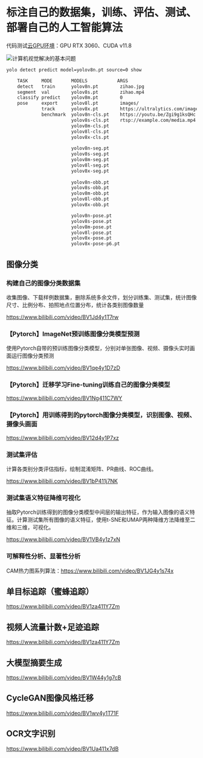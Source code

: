 # 标注自己的数据集，训练、评估、测试、部署自己的人工智能算法

代码测试[云GPU环境](https://www.runpod.io/)：GPU RTX 3060、CUDA v11.8

![计算机视觉解决的基本问题](https://zihao-download.obs.cn-east-3.myhuaweicloud.com/img_bed/20220803/cv_fund.png)

```sh
yolo detect predict model=yolov8n.pt source=0 show

    TASK     MODE       MODELS           ARGS
    detect   train      yolov8n.pt        zihao.jpg
    segment  val        yolov8s.pt        zihao.mp4
    classify predict    yolov8m.pt        0
    pose     export     yolov8l.pt        images/
             track      yolov8x.pt        https://ultralytics.com/images/bus.jpg
             benchmark  yolov8n-cls.pt    https://youtu.be/Zgi9g1ksQHc
                        yolov8s-cls.pt    rtsp://example.com/media.mp4
                        yolov8m-cls.pt
                        yolov8l-cls.pt
                        yolov8x-cls.pt
    
                        yolov8n-seg.pt
                        yolov8s-seg.pt
                        yolov8m-seg.pt
                        yolov8l-seg.pt
                        yolov8x-seg.pt
                        
                        yolov8n-obb.pt
                        yolov8s-obb.pt
                        yolov8m-obb.pt
                        yolov8l-obb.pt
                        yolov8x-obb.pt

                        yolov8n-pose.pt
                        yolov8s-pose.pt
                        yolov8m-pose.pt
                        yolov8l-pose.pt
                        yolov8x-pose.pt
                        yolov8x-pose-p6.pt
```

## 图像分类

### 构建自己的图像分类数据集

收集图像、下载样例数据集，删除系统多余文件，划分训练集、测试集，统计图像尺寸、比例分布、拍照地点位置分布，统计各类别图像数量

<https://www.bilibili.com/video/BV1Jd4y1T7rw>

### 【Pytorch】ImageNet预训练图像分类模型预测

使用Pytorch自带的预训练图像分类模型，分别对单张图像、视频、摄像头实时画面运行图像分类预测

<https://www.bilibili.com/video/BV1qe4y1D7zD>

### 【Pytorch】迁移学习Fine-tuning训练自己的图像分类模型

<https://www.bilibili.com/video/BV1Ng411C7WY>

### 【Pytorch】用训练得到的pytorch图像分类模型，识别图像、视频、摄像头画面

<https://www.bilibili.com/video/BV12d4y1P7xz>

### 测试集评估

计算各类别分类评估指标，绘制混淆矩阵、PR曲线、ROC曲线。

<https://www.bilibili.com/video/BV1bP411j7NK>

### 测试集语义特征降维可视化

抽取Pytorch训练得到的图像分类模型中间层的输出特征，作为输入图像的语义特征。计算测试集所有图像的语义特征，使用t-SNE和UMAP两种降维方法降维至二维和三维，可视化。

<https://www.bilibili.com/video/BV1VB4y1z7xN>

### 可解释性分析、显著性分析

CAM热力图系列算法：<https://www.bilibili.com/video/BV1JG4y1s74x>

## 单目标追踪（蜜蜂追踪）

<https://www.bilibili.com/video/BV1za411Y7Zm>

## 视频人流量计数+足迹追踪

<https://www.bilibili.com/video/BV1za411Y7Zm>

## 大模型摘要生成

<https://www.bilibili.com/video/BV1W44y1g7cB>

## CycleGAN图像风格迁移

<https://www.bilibili.com/video/BV1wv4y1T71F>

## OCR文字识别

<https://www.bilibili.com/video/BV1Ua411x7dB>
